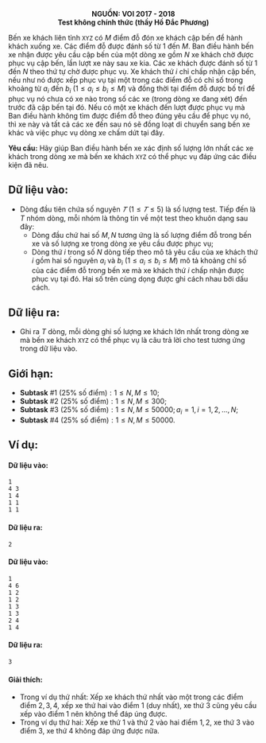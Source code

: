 **<center>NGUỒN: VOI 2017 - 2018</center>**
**<center>Test không chính thức (thầy Hồ Đắc Phương)</center>**

Bến xe khách liên tỉnh `XYZ` có $M$ điểm đỗ đón xe khách cập bến để hành khách xuống xe. Các điểm đỗ được đánh số từ $1$ đến $M$. Ban điều hành bến xe nhận được yêu cầu cập bến của một dòng xe gồm $N$ xe khách chờ được phục vụ cập bến, lần lượt xe này sau xe kia. Các xe khách được đánh số từ $1$ đến $N$ theo thứ tự chờ được phục vụ. Xe khách thứ $i$ chỉ chấp nhận cập bến, nếu như nó được xếp phục vụ tại một trong các điểm đỗ có chỉ số trong khoảng từ $a_i$ đến $b_i$ $(1\le a_i \le b_i \le M)$ và đồng thời tại điểm đỗ được bố trí để phục vụ nó chưa có xe nào trong số các xe (trong dòng xe đang xét) đến trước đã cập bến tại đó. Nếu có một xe khách đến lượt được phục vụ mà Ban điều hành không tìm được điểm đỗ theo đúng yêu cầu để phục vụ nó, thì xe này và tất cả các xe đến sau nó sẽ đồng loạt di chuyển sang bến xe khác và việc phục vụ dòng xe chấm dứt tại đây.

**Yêu cầu:** Hãy giúp Ban điều hành bến xe xác định số lượng lớn nhất các xe khách trong dòng xe mà bến xe khách `XYZ` có thể phục vụ đáp ứng các điều kiện đã nêu.

## Dữ liệu vào:
- Dòng đầu tiên chứa số nguyên $𝑇$ $(1 ≤ 𝑇 ≤ 5)$ là số lượng test. Tiếp đến là $T$ nhóm dòng, mỗi nhóm là thông tin về một test theo khuôn dạng sau đây:
    - Dòng đầu chứ hai số $M, N$ tương ứng là số lượng điểm đỗ trong bến xe và số lượng xe trong dòng xe yêu cầu được phục vụ;
    - Dòng thứ $i$ trong số $N$ dòng tiếp theo mô tả yêu cầu của xe khách thứ $i$ gồm hai số nguyên $a_i$ và $b_i$ $(1\le a_i \le b_i \le M)$ mô tả khoảng chỉ số của các điểm đỗ trong bến xe mà xe khách thứ $i$ chấp nhận được phục vụ tại đó. Hai số trên cùng dọng được ghi cách nhau bởi dấu cách.

## Dữ liệu ra:
- Ghi ra $T$ dòng, mỗi dòng ghi số lượng xe khách lớn nhất trong dòng xe mà bến xe khách `XYZ` có thể phục vụ là câu trả lời cho test tương ứng trong dữ liệu vào.

## Giới hạn:
- **Subtask** $\#1$ $(25\%\text{ số điểm}): 1≤ N, M ≤ 10$;
- **Subtask** $\#2$ $(25\% \text{ số điểm}): 1≤ N, M ≤ 300$;
- **Subtask** $\#3$ $(25\% \text{ số điểm}): 1≤ N, M ≤ 50000; a_i=1,i=1,2,\ldots,N$;
- **Subtask** $\#4$ $(25\% \text{ số điểm}): 1≤ N, M ≤ 50000$.

## Ví dụ:
#### Dữ liệu vào:
```
1
4 3
1 4
1 1
1 1
```

#### Dữ liệu ra:
```
2
```

#### Dữ liệu vào:
```
1
4 6
1 2
1 2
1 3
1 3
2 4
1 4
```

#### Dữ liệu ra:
```
3
```

#### Giải thích:
- Trong ví dụ thứ nhất: Xếp xe khách thứ nhất vào một trong các điểm điểm $2, 3, 4$, xếp xe thứ hai vào điểm $1$ (duy nhất), xe thứ $3$ cũng yêu cầu xếp vào điểm $1$ nên không thể đáp úng được.
- Trong ví dụ thứ hai: Xếp xe thứ $1$ và thứ $2$ vào hai điểm $1, 2$, xe thứ $3$ vào điểm $3$, xe thứ $4$ không đáp ứng được nữa. 